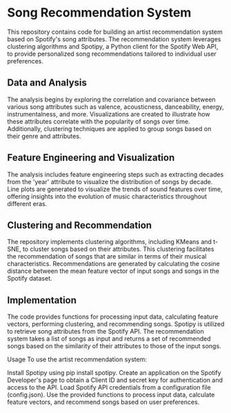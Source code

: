 # Song Recommendation System

This repository contains code for building an artist recommendation system based on Spotify's song attributes. The recommendation system leverages clustering algorithms and Spotipy, a Python client for the Spotify Web API, to provide personalized song recommendations tailored to individual user preferences.

## Data and Analysis
The analysis begins by exploring the correlation and covariance between various song attributes such as valence, acousticness, danceability, energy, instrumentalness, and more. Visualizations are created to illustrate how these attributes correlate with the popularity of songs over time. Additionally, clustering techniques are applied to group songs based on their genre and attributes.

## Feature Engineering and Visualization
The analysis includes feature engineering steps such as extracting decades from the 'year' attribute to visualize the distribution of songs by decade. Line plots are generated to visualize the trends of sound features over time, offering insights into the evolution of music characteristics throughout different eras.

## Clustering and Recommendation
The repository implements clustering algorithms, including KMeans and t-SNE, to cluster songs based on their attributes. This clustering facilitates the recommendation of songs that are similar in terms of their musical characteristics. Recommendations are generated by calculating the cosine distance between the mean feature vector of input songs and songs in the Spotify dataset.

## Implementation
The code provides functions for processing input data, calculating feature vectors, performing clustering, and recommending songs. Spotipy is utilized to retrieve song attributes from the Spotify API. The recommendation system takes a list of songs as input and returns a set of recommended songs based on the similarity of their attributes to those of the input songs.

Usage
To use the artist recommendation system:

Install Spotipy using pip install spotipy.
Create an application on the Spotify Developer's page to obtain a Client ID and secret key for authentication and access to the API.
Load Spotify API credentials from a configuration file (config.json).
Use the provided functions to process input data, calculate feature vectors, and recommend songs based on user preferences.
